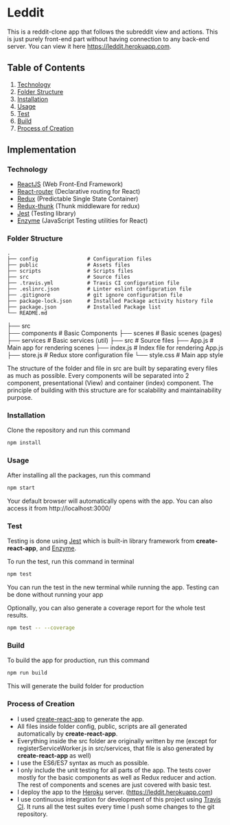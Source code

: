 # Leddit

This is a reddit-clone app that follows the subreddit view and actions.
This is just purely front-end part without having connection to any back-end server.
You can view it here https://leddit.herokuapp.com.

## Table of Contents

1. [Technology](#technology)
2. [Folder Structure](#folderstructure)
3. [Installation](#installation)
4. [Usage](#usage)
5. [Test](#test)
6. [Build](#build)
7. [Process of Creation](#processofcreation)

## Implementation

### Technology
- [ReactJS](https://github.com/facebook/react) (Web Front-End Framework)
- [React-router](https://github.com/ReactTraining/react-router) (Declarative routing for React)
- [Redux](https://github.com/reactjs/redux) (Predictable Single State Container)
- [Redux-thunk](https://github.com/gaearon/redux-thunk) (Thunk middleware for redux)
- [Jest](https://github.com/facebook/jest) (Testing library)
- [Enzyme](https://github.com/airbnb/enzyme) (JavaScript Testing utilities for React)

### Folder Structure
    .
    ├── config                # Configuration files
    ├── public                # Assets files
    ├── scripts               # Scripts files
    ├── src                   # Source files
    ├── .travis.yml           # Travis CI configuration file
    ├── .eslinrc.json         # Linter eslint configuration file
    ├── .gitignore            # git ignore configuration file
    ├── package-lock.json     # Installed Package activity history file
    ├── package.json          # Installed Package list
    └── README.md

├── src  
    ├── components            # Basic Components
    ├── scenes                # Basic scenes (pages)
    ├── services              # Basic services (util)
    ├── src                   # Source files
    ├── App.js                # Main app for rendering scenes
    ├── index.js              # Index file for rendering App.js
    ├── store.js              # Redux store configuration file
    └── style.css             # Main app style

The structure of the folder and file in src are built by separating every files as much as possible.
Every components will be separated into 2 component, presentational (View) and container (index) component.
The principle of building with this structure are for scalability and maintainability purpose.

### Installation
Clone the repository and run this command
```sh
npm install
```

### Usage
After installing all the packages, run this command
```sh
npm start
```
Your default browser will automatically opens with the app. You can also access it from http://localhost:3000/

### Test
Testing is done using [Jest](https://github.com/facebook/jest) which is built-in library framework from **create-react-app**, and [Enzyme](https://github.com/airbnb/enzyme).

To run the test, run this command in terminal
```sh
npm test
```
You can run the test in the new terminal while running the app. Testing can be done without running your app

Optionally, you can also generate a coverage report for the whole test results.
```sh
npm test -- --coverage
```

### Build
To build the app for production, run this command
```sh
npm run build
```
This will generate the build folder for production

### Process of Creation
- I used [create-react-app](https://github.com/facebookincubator/create-react-app) to generate the app.
- All files inside folder config, public, scripts are all generated automatically by **create-react-app**.
- Everything inside the src folder are originally written by me (except for registerServiceWorker.js in src/services, that file is also generated by **create-react-app** as well)
- I use the ES6/ES7 syntax as much as possible.
- I only include the unit testing for all parts of the app. The tests cover mostly for the basic components as well as Redux reducer and action. The rest of components and scenes are just covered with basic test.
- I deploy the app to the [Heroku](https://www.heroku.com) server. (https://leddit.herokuapp.com)
- I use continuous integration for development of this project using [Travis CI](https://travis-ci.org/). It runs all the test suites every time I push some changes to the git repository.
